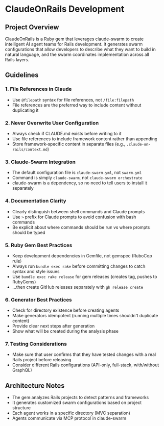 # ClaudeOnRails Development

## Project Overview

ClaudeOnRails is a Ruby gem that leverages claude-swarm to create intelligent AI agent teams for Rails development. It generates swarm configurations that allow developers to describe what they want to build in natural language, and the swarm coordinates implementation across all Rails layers.

## Guidelines

### 1. File References in Claude
- Use `@filepath` syntax for file references, not `/file:filepath`
- File references are the preferred way to include content without duplicating it

### 2. Never Overwrite User Configuration
- Always check if CLAUDE.md exists before writing to it
- Use file references to include framework content rather than appending
- Store framework-specific content in separate files (e.g., `.claude-on-rails/context.md`)

### 3. Claude-Swarm Integration
- The default configuration file is `claude-swarm.yml`, not `swarm.yml`
- Command is simply `claude-swarm`, not `claude-swarm orchestrate`
- claude-swarm is a dependency, so no need to tell users to install it separately

### 4. Documentation Clarity
- Clearly distinguish between shell commands and Claude prompts
- Use `>` prefix for Claude prompts to avoid confusion with bash commands
- Be explicit about where commands should be run vs where prompts should be typed

### 5. Ruby Gem Best Practices
- Keep development dependencies in Gemfile, not gemspec (RuboCop rule)
- Always run `bundle exec rake` before committing changes to catch syntax and style issues
- Use `bundle exec rake release` for gem releases (creates tag, pushes to RubyGems)
- ...then create GitHub releases separately with `gh release create`

### 6. Generator Best Practices
- Check for directory existence before creating agents
- Make generators idempotent (running multiple times shouldn't duplicate content)
- Provide clear next steps after generation
- Show what will be created during the analysis phase

### 7. Testing Considerations
- Make sure that user confirms that they have tested changes with a real Rails project before releasing
- Consider different Rails configurations (API-only, full-stack, with/without GraphQL)

## Architecture Notes

- The gem analyzes Rails projects to detect patterns and frameworks
- It generates customized swarm configurations based on project structure
- Each agent works in a specific directory (MVC separation)
- Agents communicate via MCP protocol in claude-swarm
